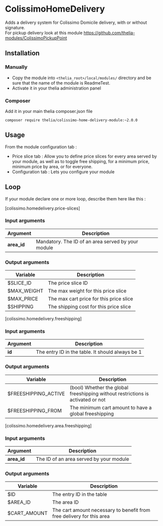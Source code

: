 # ColissimoHomeDelivery

Adds a delivery system for Colissimo Domicile delivery, with or without signature.    
For pickup delivery look at this module https://github.com/thelia-modules/ColissimoPickupPoint

## Installation

### Manually

* Copy the module into ```<thelia_root>/local/modules/``` directory and be sure that the name of the module is ReadmeTest.
* Activate it in your thelia administration panel

### Composer

Add it in your main thelia composer.json file

```
composer require thelia/colissimo-home-delivery-module:~2.0.0
```

## Usage

From the module configuration tab :

- Price slice tab : Allow you to define price slices for every area served by your module, as well as to toggle free shipping, 
for a minimum price, minimum price by area, or for everyone.
- Configuration tab : Lets you configure your module

## Loop

If your module declare one or more loop, describe them here like this :

[colissimo.homedelivery.price-slices]

### Input arguments

|Argument |Description |
|---      |--- |
|**area_id** | Mandatory. The ID of an area served by your module |

### Output arguments

|Variable   |Description |
|---        |--- |
|$SLICE_ID    | The price slice ID |
|$MAX_WEIGHT    | The max weight for this price slice |
|$MAX_PRICE    | The max cart price for this price slice |
|$SHIPPING    | The shipping cost for this price slice |

[colissimo.homedelivery.freeshipping]

### Input arguments

|Argument |Description |
|---      |--- |
|**id** | The entry ID in the table. It should always be 1 |

### Output arguments

|Variable   |Description |
|---        |--- |
|$FREESHIPPING_ACTIVE | (bool) Whether the global freeshipping without restrictions is activated or not |
|$FREESHIPPING_FROM | The minimum cart amount to have a global freeshipping |

[colissimo.homedelivery.area.freeshipping]

### Input arguments

|Argument |Description |
|---      |--- |
|**area_id** | The ID of an area served by your module |

### Output arguments

|Variable   |Description |
|---        |--- |
|$ID    | The entry ID in the table |
|$AREA_ID    | The area ID |
|$CART_AMOUNT    | The cart amount necessary to benefit from free delivery for this area |


